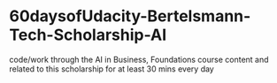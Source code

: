 # 60daysofUdacity-Bertelsmann-Tech-Scholarship-AI
code/work through the AI in Business, Foundations course content and related to this scholarship for at least 30 mins every day
